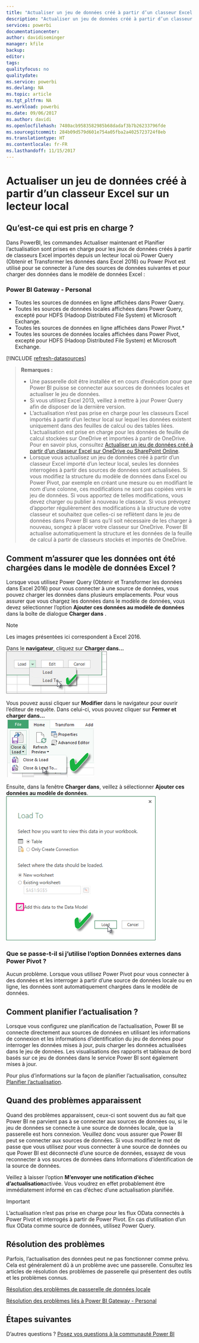 ```yaml
---
title: "Actualiser un jeu de données créé à partir d’un classeur Excel - local"
description: "Actualiser un jeu de données créé à partir d’un classeur Excel sur un lecteur local"
services: powerbi
documentationcenter: 
author: davidiseminger
manager: kfile
backup: 
editor: 
tags: 
qualityfocus: no
qualitydate: 
ms.service: powerbi
ms.devlang: NA
ms.topic: article
ms.tgt_pltfrm: NA
ms.workload: powerbi
ms.date: 09/06/2017
ms.author: davidi
ms.openlocfilehash: 7480acb9583582985b68dadaf3b7b26233796fde
ms.sourcegitcommit: 284b09d579d601e754a05fba2a4025723724f8eb
ms.translationtype: HT
ms.contentlocale: fr-FR
ms.lasthandoff: 11/15/2017
---
```

# <a name="refresh-a-dataset-created-from-an-excel-workbook-on-a-local-drive"></a>Actualiser un jeu de données créé à partir d’un classeur Excel sur un lecteur local
## <a name="whats-supported"></a>Qu’est-ce qui est pris en charge ?
Dans PowerBI, les commandes Actualiser maintenant et Planifier l’actualisation sont prises en charge pour les jeux de données créés à partir de classeurs Excel importés depuis un lecteur local où Power Query (Obtenir et Transformer les données dans Excel 2016) ou Power Pivot est utilisé pour se connecter à l’une des sources de données suivantes et pour charger des données dans le modèle de données Excel :  

### <a name="power-bi-gateway---personal"></a>Power BI Gateway - Personal
* Toutes les sources de données en ligne affichées dans Power Query.
* Toutes les sources de données locales affichées dans Power Query, excepté pour HDFS (Hadoop Distributed File System) et Microsoft Exchange.
* Toutes les sources de données en ligne affichées dans Power Pivot.\*
* Toutes les sources de données locales affichées dans Power Pivot, excepté pour HDFS (Hadoop Distributed File System) et Microsoft Exchange.

<!-- Refresh Data sources-->
[!INCLUDE [refresh-datasources](./includes/refresh-datasources.md)]

> **Remarques :**  
> 
> * Une passerelle doit être installée et en cours d’exécution pour que Power BI puisse se connecter aux sources de données locales et actualiser le jeu de données.
> * Si vous utilisez Excel 2013, veillez à mettre à jour Power Query afin de disposer de la dernière version.
> * L’actualisation n’est pas prise en charge pour les classeurs Excel importés à partir d’un lecteur local sur lequel les données existent uniquement dans des feuilles de calcul ou des tables liées. L’actualisation est prise en charge pour les données de feuille de calcul stockées sur OneDrive et importées à partir de OneDrive. Pour en savoir plus, consultez [Actualiser un jeu de données créé à partir d’un classeur Excel sur OneDrive ou SharePoint Online](refresh-excel-file-onedrive.md).
> * Lorsque vous actualisez un jeu de données créé à partir d’un classeur Excel importé d’un lecteur local, seules les données interrogées à partir des sources de données sont actualisées. Si vous modifiez la structure du modèle de données dans Excel ou Power Pivot, par exemple en créant une mesure ou en modifiant le nom d’une colonne, ces modifications ne sont pas copiées vers le jeu de données. Si vous apportez de telles modifications, vous devez charger ou publier à nouveau le classeur. Si vous prévoyez d’apporter régulièrement des modifications à la structure de votre classeur et souhaitez que celles-ci se reflètent dans le jeu de données dans Power BI sans qu’il soit nécessaire de les charger à nouveau, songez à placer votre classeur sur OneDrive. Power BI actualise automatiquement la structure et les données de la feuille de calcul à partir de classeurs stockés et importés de OneDrive.
> 
> 

## <a name="how-do-i-make-sure-data-is-loaded-to-the-excel-data-model"></a>Comment m’assurer que les données ont été chargées dans le modèle de données Excel ?
Lorsque vous utilisez Power Query (Obtenir et Transformer les données dans Excel 2016) pour vous connecter à une source de données, vous pouvez charger les données dans plusieurs emplacements. Pour vous assurer que vous chargez les données dans le modèle de données, vous devez sélectionner l’option **Ajouter ces données au modèle de données** dans la boîte de dialogue **Charger dans** .

> [!NOTE]
> Les images présentées ici correspondent à Excel 2016.
> 
> 

Dans le **navigateur**, cliquez sur **Charger dans...**  
    ![](media/refresh-excel-file-local-drive/refresh_loadtodm_1.png)

Vous pouvez aussi cliquer sur **Modifier** dans le navigateur pour ouvrir l’éditeur de requête. Dans celui-ci, vous pouvez cliquer sur **Fermer et charger dans...**  
    ![](media/refresh-excel-file-local-drive/refresh_loadtodm_2.png)

Ensuite, dans la fenêtre **Charger dans**, veillez à sélectionner **Ajouter ces données au modèle de données**.  
    ![](media/refresh-excel-file-local-drive/refresh_loadtodm_3.png)

### <a name="what-if-i-use-get-external-data-in-power-pivot"></a>Que se passe-t-il si j’utilise l’option Données externes dans Power Pivot ?
Aucun problème. Lorsque vous utilisez Power Pivot pour vous connecter à des données et les interroger à partir d’une source de données locale ou en ligne, les données sont automatiquement chargées dans le modèle de données.

## <a name="how-do-i-schedule-refresh"></a>Comment planifier l’actualisation ?
Lorsque vous configurez une planification de l’actualisation, Power BI se connecte directement aux sources de données en utilisant les informations de connexion et les informations d’identification du jeu de données pour interroger les données mises à jour, puis charger les données actualisées dans le jeu de données. Les visualisations des rapports et tableaux de bord basés sur ce jeu de données dans le service Power BI sont également mises à jour.

Pour plus d’informations sur la façon de planifier l’actualisation, consultez [Planifier l’actualisation](refresh-scheduled-refresh.md).

## <a name="when-things-go-wrong"></a>Quand des problèmes apparaissent
Quand des problèmes apparaissent, ceux-ci sont souvent dus au fait que Power BI ne parvient pas à se connecter aux sources de données ou, si le jeu de données se connecte à une source de données locale, que la passerelle est hors connexion. Veuillez donc vous assurer que Power BI peut se connecter aux sources de données. Si vous modifiez le mot de passe que vous utilisez pour vous connecter à une source de données ou que Power BI est déconnecté d’une source de données, essayez de vous reconnecter à vos sources de données dans Informations d’identification de la source de données.

Veillez à laisser l’option **M’envoyer une notification d’échec d’actualisation**activée. Vous voudrez en effet probablement être immédiatement informé en cas d’échec d’une actualisation planifiée.

>[!IMPORTANT]
>L’actualisation n’est pas prise en charge pour les flux OData connectés à Power Pivot et interrogés à partir de Power Pivot. En cas d’utilisation d’un flux OData comme source de données, utilisez Power Query.

## <a name="troubleshooting"></a>Résolution des problèmes
Parfois, l’actualisation des données peut ne pas fonctionner comme prévu. Cela est généralement dû à un problème avec une passerelle. Consultez les articles de résolution des problèmes de passerelle qui présentent des outils et les problèmes connus.

[Résolution des problèmes de passerelle de données locale](service-gateway-onprem-tshoot.md)

[Résolution des problèmes liés à Power BI Gateway - Personal](service-admin-troubleshooting-power-bi-personal-gateway.md)

## <a name="next-steps"></a>Étapes suivantes
D’autres questions ? [Posez vos questions à la communauté Power BI](http://community.powerbi.com/)

